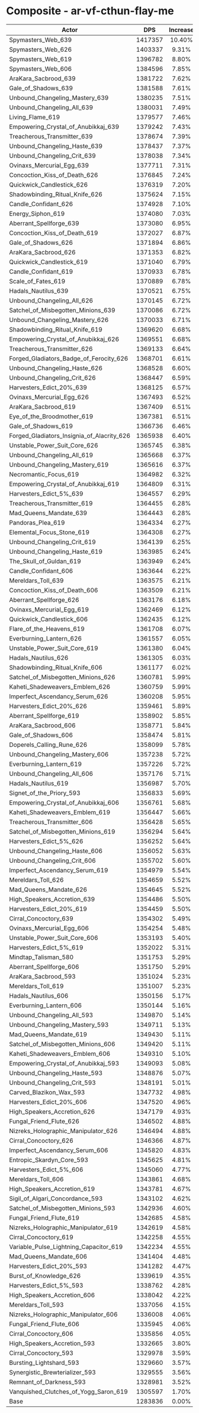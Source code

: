 # Composite - ar-vf-cthun-flay-me
| Actor | DPS | Increase |
|---|:---:|:---:|
|Spymasters_Web_639|1417357|10.40%|
|Spymasters_Web_626|1403337|9.31%|
|Spymasters_Web_619|1396782|8.80%|
|Spymasters_Web_606|1384596|7.85%|
|AraKara_Sacbrood_639|1381722|7.62%|
|Gale_of_Shadows_639|1381588|7.61%|
|Unbound_Changeling_Mastery_639|1380235|7.51%|
|Unbound_Changeling_All_639|1380031|7.49%|
|Living_Flame_619|1379577|7.46%|
|Empowering_Crystal_of_Anubikkaj_639|1379242|7.43%|
|Treacherous_Transmitter_639|1378674|7.39%|
|Unbound_Changeling_Haste_639|1378437|7.37%|
|Unbound_Changeling_Crit_639|1378038|7.34%|
|Ovinaxs_Mercurial_Egg_639|1377711|7.31%|
|Concoction_Kiss_of_Death_626|1376845|7.24%|
|Quickwick_Candlestick_626|1376319|7.20%|
|Shadowbinding_Ritual_Knife_626|1375624|7.15%|
|Candle_Confidant_626|1374928|7.10%|
|Energy_Siphon_619|1374080|7.03%|
|Aberrant_Spellforge_639|1373080|6.95%|
|Concoction_Kiss_of_Death_619|1372027|6.87%|
|Gale_of_Shadows_626|1371894|6.86%|
|AraKara_Sacbrood_626|1371353|6.82%|
|Quickwick_Candlestick_619|1371040|6.79%|
|Candle_Confidant_619|1370933|6.78%|
|Scale_of_Fates_619|1370889|6.78%|
|Hadals_Nautilus_639|1370521|6.75%|
|Unbound_Changeling_All_626|1370145|6.72%|
|Satchel_of_Misbegotten_Minions_639|1370086|6.72%|
|Unbound_Changeling_Mastery_626|1370033|6.71%|
|Shadowbinding_Ritual_Knife_619|1369620|6.68%|
|Empowering_Crystal_of_Anubikkaj_626|1369551|6.68%|
|Treacherous_Transmitter_626|1369133|6.64%|
|Forged_Gladiators_Badge_of_Ferocity_626|1368701|6.61%|
|Unbound_Changeling_Haste_626|1368528|6.60%|
|Unbound_Changeling_Crit_626|1368447|6.59%|
|Harvesters_Edict_20%_639|1368125|6.57%|
|Ovinaxs_Mercurial_Egg_626|1367493|6.52%|
|AraKara_Sacbrood_619|1367409|6.51%|
|Eye_of_the_Broodmother_619|1367381|6.51%|
|Gale_of_Shadows_619|1366736|6.46%|
|Forged_Gladiators_Insignia_of_Alacrity_626|1365938|6.40%|
|Unstable_Power_Suit_Core_626|1365745|6.38%|
|Unbound_Changeling_All_619|1365668|6.37%|
|Unbound_Changeling_Mastery_619|1365616|6.37%|
|Necromantic_Focus_619|1364982|6.32%|
|Empowering_Crystal_of_Anubikkaj_619|1364809|6.31%|
|Harvesters_Edict_5%_639|1364557|6.29%|
|Treacherous_Transmitter_619|1364455|6.28%|
|Mad_Queens_Mandate_639|1364443|6.28%|
|Pandoras_Plea_619|1364334|6.27%|
|Elemental_Focus_Stone_619|1364308|6.27%|
|Unbound_Changeling_Crit_619|1364139|6.25%|
|Unbound_Changeling_Haste_619|1363985|6.24%|
|The_Skull_of_Guldan_619|1363949|6.24%|
|Candle_Confidant_606|1363644|6.22%|
|Mereldars_Toll_639|1363575|6.21%|
|Concoction_Kiss_of_Death_606|1363509|6.21%|
|Aberrant_Spellforge_626|1363176|6.18%|
|Ovinaxs_Mercurial_Egg_619|1362469|6.12%|
|Quickwick_Candlestick_606|1362435|6.12%|
|Flare_of_the_Heavens_619|1361708|6.07%|
|Everburning_Lantern_626|1361557|6.05%|
|Unstable_Power_Suit_Core_619|1361380|6.04%|
|Hadals_Nautilus_626|1361305|6.03%|
|Shadowbinding_Ritual_Knife_606|1361177|6.02%|
|Satchel_of_Misbegotten_Minions_626|1360781|5.99%|
|Kaheti_Shadeweavers_Emblem_626|1360759|5.99%|
|Imperfect_Ascendancy_Serum_626|1360208|5.95%|
|Harvesters_Edict_20%_626|1359461|5.89%|
|Aberrant_Spellforge_619|1358902|5.85%|
|AraKara_Sacbrood_606|1358771|5.84%|
|Gale_of_Shadows_606|1358474|5.81%|
|Doperels_Calling_Rune_626|1358099|5.78%|
|Unbound_Changeling_Mastery_606|1357238|5.72%|
|Everburning_Lantern_619|1357226|5.72%|
|Unbound_Changeling_All_606|1357176|5.71%|
|Hadals_Nautilus_619|1356987|5.70%|
|Signet_of_the_Priory_593|1356833|5.69%|
|Empowering_Crystal_of_Anubikkaj_606|1356761|5.68%|
|Kaheti_Shadeweavers_Emblem_619|1356447|5.66%|
|Treacherous_Transmitter_606|1356428|5.65%|
|Satchel_of_Misbegotten_Minions_619|1356294|5.64%|
|Harvesters_Edict_5%_626|1356252|5.64%|
|Unbound_Changeling_Haste_606|1356052|5.63%|
|Unbound_Changeling_Crit_606|1355702|5.60%|
|Imperfect_Ascendancy_Serum_619|1354979|5.54%|
|Mereldars_Toll_626|1354659|5.52%|
|Mad_Queens_Mandate_626|1354645|5.52%|
|High_Speakers_Accretion_639|1354486|5.50%|
|Harvesters_Edict_20%_619|1354459|5.50%|
|Cirral_Concoctory_639|1354302|5.49%|
|Ovinaxs_Mercurial_Egg_606|1354254|5.48%|
|Unstable_Power_Suit_Core_606|1353193|5.40%|
|Harvesters_Edict_5%_619|1352022|5.31%|
|Mindtap_Talisman_580|1351753|5.29%|
|Aberrant_Spellforge_606|1351750|5.29%|
|AraKara_Sacbrood_593|1351024|5.23%|
|Mereldars_Toll_619|1351007|5.23%|
|Hadals_Nautilus_606|1350156|5.17%|
|Everburning_Lantern_606|1350144|5.16%|
|Unbound_Changeling_All_593|1349870|5.14%|
|Unbound_Changeling_Mastery_593|1349711|5.13%|
|Mad_Queens_Mandate_619|1349430|5.11%|
|Satchel_of_Misbegotten_Minions_606|1349420|5.11%|
|Kaheti_Shadeweavers_Emblem_606|1349310|5.10%|
|Empowering_Crystal_of_Anubikkaj_593|1349093|5.08%|
|Unbound_Changeling_Haste_593|1348876|5.07%|
|Unbound_Changeling_Crit_593|1348191|5.01%|
|Carved_Blazikon_Wax_593|1347732|4.98%|
|Harvesters_Edict_20%_606|1347520|4.96%|
|High_Speakers_Accretion_626|1347179|4.93%|
|Fungal_Friend_Flute_626|1346502|4.88%|
|Nizreks_Holographic_Manipulator_626|1346494|4.88%|
|Cirral_Concoctory_626|1346366|4.87%|
|Imperfect_Ascendancy_Serum_606|1345820|4.83%|
|Entropic_Skardyn_Core_593|1345625|4.81%|
|Harvesters_Edict_5%_606|1345060|4.77%|
|Mereldars_Toll_606|1343861|4.68%|
|High_Speakers_Accretion_619|1343781|4.67%|
|Sigil_of_Algari_Concordance_593|1343102|4.62%|
|Satchel_of_Misbegotten_Minions_593|1342936|4.60%|
|Fungal_Friend_Flute_619|1342685|4.58%|
|Nizreks_Holographic_Manipulator_619|1342619|4.58%|
|Cirral_Concoctory_619|1342258|4.55%|
|Variable_Pulse_Lightning_Capacitor_619|1342234|4.55%|
|Mad_Queens_Mandate_606|1341404|4.48%|
|Harvesters_Edict_20%_593|1341282|4.47%|
|Burst_of_Knowledge_626|1339619|4.35%|
|Harvesters_Edict_5%_593|1338762|4.28%|
|High_Speakers_Accretion_606|1338042|4.22%|
|Mereldars_Toll_593|1337056|4.15%|
|Nizreks_Holographic_Manipulator_606|1336008|4.06%|
|Fungal_Friend_Flute_606|1335945|4.06%|
|Cirral_Concoctory_606|1335856|4.05%|
|High_Speakers_Accretion_593|1332665|3.80%|
|Cirral_Concoctory_593|1329978|3.59%|
|Bursting_Lightshard_593|1329660|3.57%|
|Synergistic_Brewterializer_593|1329555|3.56%|
|Remnant_of_Darkness_593|1328981|3.52%|
|Vanquished_Clutches_of_Yogg_Saron_619|1305597|1.70%|
|Base|1283836|0.00%|

